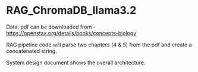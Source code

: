 # RAG_ChromaDB_llama3.2

Data: pdf can be downloaded from - https://openstax.org/details/books/concepts-biology

RAG pipeline code will parse two chapters (4 & 5) from the pdf and create a concatenated string.

System design document shows the overall architecture.
